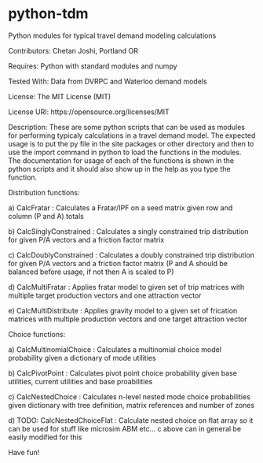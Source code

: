 # python-tdm
Python modules for typical travel demand modeling calculations
<p class=MsoNormal>Contributors: Chetan Joshi, Portland OR</p>

<p class=MsoNormal>Requires: Python with standard modules and numpy</p>

<p class=MsoNormal>Tested With: Data from DVRPC and Waterloo demand models</p>

<p class=MsoNormal>License: The MIT License (MIT)</p>

<p class=MsoNormal>License URI: https://opensource.org/licenses/MIT</p>

<p class=MsoNormal>Description: These are some python scripts that can be used
as modules for performing typicaly calculations in a travel demand model. The
expected usage is to put the py file in the site packages or other directory
and then to use the import command in python to load the functions in the
modules. The documentation for usage of each of the functions is shown in the
python scripts and it should also show up in the help as you type the function.</p>

<p class=MsoNormal>Distribution functions:</p>

<p class=MsoNormal>a) CalcFratar : Calculates a Fratar/IPF on a seed matrix
given row and column (P and A) totals</p>

<p class=MsoNormal>b) CalcSinglyConstrained : Calculates a singly constrained
trip distribution for given P/A vectors and a friction factor matrix</p>

<p class=MsoNormal>c) CalcDoublyConstrained : Calculates a doubly constrained
trip distribution for given P/A vectors and a friction factor matrix (P and A
should be balanced before usage, if not then A is scaled to P)</p>

<p class=MsoNormal>d) CalcMultiFratar : Applies fratar model to given set of
trip matrices with multiple target production vectors and one attraction vector</p>

<p class=MsoNormal>e) CalcMultiDistribute : Applies gravity model to a given
set of frication matrices with multiple production vectors and one target
attraction vector</p>

<p class=MsoNormal>Choice functions:</p>

<p class=MsoNormal>a) CalcMultinomialChoice : Calculates a multinomial choice
model probability given a dictionary of mode utilities </p>

<p class=MsoNormal>b) CalcPivotPoint : Calculates pivot point choice
probability given base utilities, current utilities and base proabilities</p>

<p class=MsoNormal>c) CalcNestedChoice : Calculates n-level nested mode choice
probabilities given dictionary with tree definition, matrix references and
number of zones</p>

<p class=MsoNormal>d) TODO: CalcNestedChoiceFlat : Calculate nested choice on
flat array so it can be used for stuff like microsim ABM etc... c above can in
general be easily modified for this</p>

<p class=MsoNormal>Have fun!</p>


